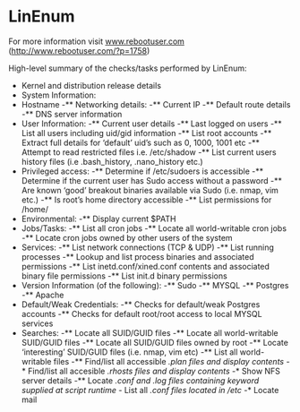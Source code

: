 # LinEnum
For more information visit www.rebootuser.com (http://www.rebootuser.com/?p=1758)

High-level summary of the checks/tasks performed by LinEnum:

* Kernel and distribution release details
* System Information:
 * Hostname
-** Networking details:
-** Current IP
-** Default route details
-** DNS server information
* User Information:
-** Current user details
-** Last logged on users
-** List all users including uid/gid information
-** List root accounts
-** Extract full details for ‘default’ uid’s such as 0, 1000, 1001 etc
-** Attempt to read restricted files i.e. /etc/shadow
-** List current users history files (i.e .bash_history, .nano_history etc.)
* Privileged access:
-** Determine if /etc/sudoers is accessible
-** Determine if the current user has Sudo access without a password
-** Are known ‘good’ breakout binaries available via Sudo (i.e. nmap, vim etc.)
-** Is root’s home directory accessible
-** List permissions for /home/
* Environmental:
-** Display current $PATH
* Jobs/Tasks:
-** List all cron jobs
-** Locate all world-writable cron jobs
-** Locate cron jobs owned by other users of the system
* Services:
-** List network connections (TCP & UDP)
-** List running processes
-** Lookup and list process binaries and associated permissions
-** List inetd.conf/xined.conf contents and associated binary file permissions
-** List init.d binary permissions
* Version Information (of the following):
-** Sudo
-** MYSQL
-** Postgres
-** Apache
* Default/Weak Credentials:
-** Checks for default/weak Postgres accounts
-** Checks for default root/root access to local MYSQL services
* Searches:
-** Locate all SUID/GUID files
-** Locate all world-writable SUID/GUID files
-** Locate all SUID/GUID files owned by root
-** Locate ‘interesting’ SUID/GUID files (i.e. nmap, vim etc)
-** List all world-writable files
-** Find/list all accessible *.plan files and display contents
-** Find/list all accesible *.rhosts files and display contents
-** Show NFS server details
-** Locate *.conf and *.log files containing keyword supplied at script runtime
-** List all *.conf files located in /etc
-** Locate mail
